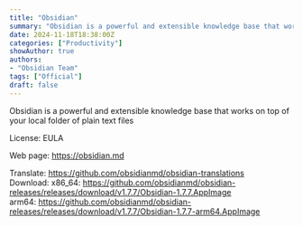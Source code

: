 ```yaml
---
title: "Obsidian"
summary: "Obsidian is a powerful and extensible knowledge base that works on top of your local folder of plain text files"
date: 2024-11-18T18:38:00Z
categories: ["Productivity"]
showAuthor: true
authors:
- "Obsidian Team"
tags: ["Official"]
draft: false
---
```


Obsidian is a powerful and extensible knowledge base that works on top of your local folder of plain text files

License: EULA

Web page: <https://obsidian.md>

Translate: <https://github.com/obsidianmd/obsidian-translations>  
Download:   x86_64: <https://github.com/obsidianmd/obsidian-releases/releases/download/v1.7.7/Obsidian-1.7.7.AppImage>  
            arm64: <https://github.com/obsidianmd/obsidian-releases/releases/download/v1.7.7/Obsidian-1.7.7-arm64.AppImage>
